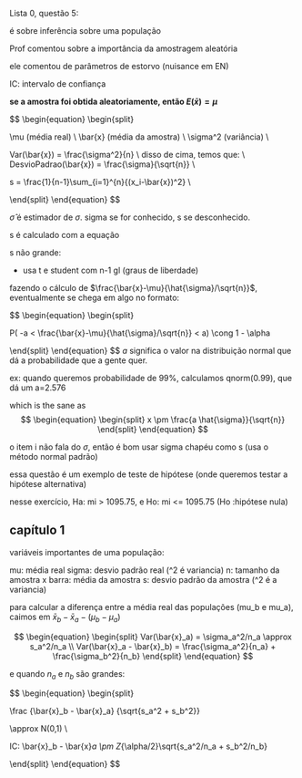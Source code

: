 Lista 0, questão 5:

é sobre inferência sobre uma população 

Prof comentou sobre a importância da amostragem aleatória

ele comentou de parâmetros de estorvo (nuisance em EN)

IC: intervalo de confiança

**se a amostra foi obtida aleatoriamente, então $E(\bar{x})=\mu$**


$$
\begin{equation}
\begin{split}

\mu (média real) \\
\bar{x} (média da amostra) \\
\sigma^2 (variância) \\

Var(\bar{x}) = \frac{\sigma^2}{n} \\
disso de cima, temos que: \\
DesvioPadrao(\bar{x}) = \frac{\sigma}{\sqrt{n}} \\

s = \frac{1}{n-1}\sum_{i=1}^{n}{(x_i-\bar{x})^2} \\

\end{split}
\end{equation}
$$

$\hat{\sigma}$ é estimador de $\sigma$. sigma se for conhecido, s se desconhecido.

s é calculado com a equação

s não grande:
 - usa t e student com n-1 gl (graus de liberdade)


fazendo o cálculo de $\frac{\bar{x}-\mu}{\hat{\sigma}/\sqrt{n}}$, eventualmente se chega em algo no formato:


$$
\begin{equation}
\begin{split}

P( -a < \frac{\bar{x}-\mu}{\hat{\sigma}/\sqrt{n}} < a) \cong 1 - \alpha

\end{split}
\end{equation}
$$
$a$ significa o valor na distribuição normal que dá a probabilidade que a gente quer.

ex: quando queremos probabilidade de 99%, calculamos qnorm(0.99), que dá um a=2.576

which is the sane as 
$$
\begin{equation}
\begin{split}
x \pm \frac{a \hat{\sigma}}{\sqrt{n}}
\end{split}
\end{equation}
$$



o item i não fala do $\sigma$, então é bom usar sigma chapéu como s (usa o método normal padrão)

essa questão é um exemplo de teste de hipótese (onde queremos testar a hipótese alternativa)

nesse exercício, Ha: mi > 1095.75, e Ho: mi <= 1095.75 (Ho :hipótese nula)

## capítulo 1

variáveis importantes de uma população:

mu: média real
sigma: desvio padrão real (^2 é variancia)
n: tamanho da amostra
x barra: média da amostra
s: desvio padrão da amostra (^2 é a variancia)

para calcular a diferença entre a média real das populações (mu_b e mu_a), caimos em $\bar{x}_b - \bar{x}_a - (\mu_b - \mu_a)$



$$
\begin{equation}
\begin{split}
Var(\bar{x}_a) = \sigma_a^2/n_a \approx s_a^2/n_a \\
Var(\bar{x}_a - \bar{x}_b) = \frac{\sigma_a^2}{n_a} + \frac{\sigma_b^2}{n_b}
\end{split}
\end{equation}
$$

e quando $n_a$ e $n_b$ são grandes:

$$
\begin{equation}
\begin{split}

\frac
{\bar{x}_b - \bar{x}_a}
{\sqrt{s_a^2 + s_b^2}}

\approx N(0,1)
\\

IC: \bar{x}_b - \bar{x}_a \pm Z_{\alpha/2}\sqrt{s_a^2/n_a + s_b^2/n_b}

\end{split}
\end{equation}
$$

